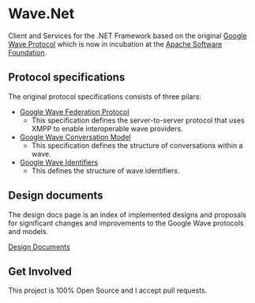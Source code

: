 # Wave.Net

Client and Services for the .NET Framework based on the original [Google Wave Protocol] which is now in incubation at the [Apache Software Foundation].

## Protocol specifications

The original protocol specifications consists of three pilars:

* [Google Wave Federation Protocol]
    * This specification defines the server-to-server protocol that uses XMPP to enable interoperable wave providers.
* [Google Wave Conversation Model]
    * This specification defines the structure of conversations within a wave.
* [Google Wave Identifiers]
    * This defines the structure of wave identifiers.

## Design documents

The design docs page is an index of implemented designs and  proposals for significant changes and improvements to the Google Wave protocols and models.

[Design Documents]

## Get Involved

This project is 100% Open Source and I accept pull requests.

[Google Wave Protocol]: http://www.waveprotocol.org/protocol
[Apache Software Foundation]: http://incubator.apache.org/projects/wave.html
[Google Wave Federation Protocol]: http://wave-protocol.googlecode.com/hg/spec/federation/wavespec.html
[Google Wave Conversation Model]: http://wave-protocol.googlecode.com/hg/spec/conversation/convspec.html
[Google Wave Identifiers]: http://wave-protocol.googlecode.com/hg/spec/waveid/waveidspec.html
[Design Documents]: http://www.waveprotocol.org/protocol/design-proposals